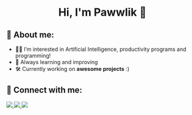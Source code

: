 <h1 align="center">Hi, I'm Pawwlik 👋</h1>

## 📌 About me:
- 👨‍💻 I’m interested in Artificial Intelligence, productivity programs and programming!
- 🚀 Always learning and improving
- 🛠️ Currently working on **awesome projects** :)

## 🔗 Connect with me:
<p>
  <a href="https://www.linkedin.com/in/pavel-bure%C5%A1-71992b311/" target="_blank">
    <span class="material-symbols-outlined" style="font-size:24px;"></span>
  </a>
  <a href="https://instagram.com/pavwlik" target="_blank">
    <img src="https://img.shields.io/badge/Instagram-000?style=for-the-badge&logo=instagram&logoColor=white" />
  </a>
  <a href="https://facebook.com/pavelbures" target="_blank">
    <img src="https://img.shields.io/badge/Facebook-000?style=for-the-badge&logo=facebook&logoColor=white" />
  </a>
  <a href="mailto:pavelbures07@gmail.com" target="_blank">
    <img src="https://img.shields.io/badge/Email-000?style=for-the-badge&logo=gmail&logoColor=white" />
  </a>
</p>

<link rel="stylesheet" href="https://cdnjs.cloudflare.com/ajax/libs/font-awesome/6.0.0/css/all.min.css">
<link href="https://fonts.googleapis.com/css2?family=Material+Symbols+Outlined" rel="stylesheet">
